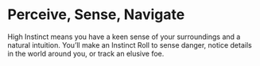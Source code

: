 # Perceive, Sense, Navigate

High Instinct means you have a keen sense of your surroundings and a natural intuition. You’ll make an Instinct Roll to sense danger, notice details in the world around you, or track an elusive foe.